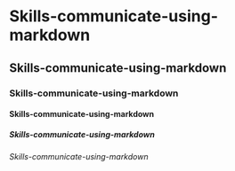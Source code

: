 # Skills-communicate-using-markdown
## Skills-communicate-using-markdown
### Skills-communicate-using-markdown
#### Skills-communicate-using-markdown
##### Skills-communicate-using-markdown
###### Skills-communicate-using-markdown
